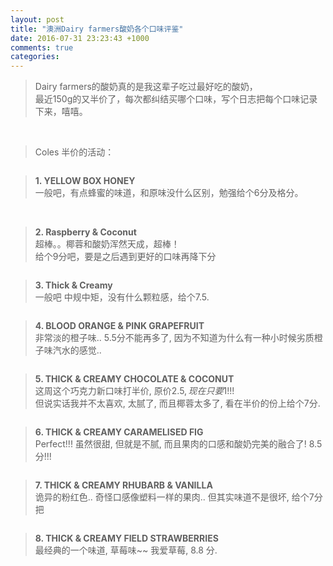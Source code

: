 ```yaml
---
layout: post
title: "澳洲Dairy farmers酸奶各个口味评鉴"
date: 2016-07-31 23:23:43 +1000
comments: true
categories: 
---
```


> Dairy farmers的酸奶真的是我这辈子吃过最好吃的酸奶，     
最近150g的又半价了，每次都纠结买哪个口味，写个日志把每个口味记录下来，嘻嘻。

<!--more-->
<br>

>Coles 半价的活动：   
<img style="max-height:400px" class="lazy" data-original="/images/blog/160731_yogurt/discount.PNG"> 
<br>

> **1. YELLOW BOX HONEY**    
一般吧，有点蜂蜜的味道，和原味没什么区别，勉强给个6分及格分。    
<img style="max-height:400px" class="lazy" data-original="/images/blog/160731_yogurt/1_honey_1.JPG">
<img style="max-height:400px" class="lazy" data-original="/images/blog/160731_yogurt/1_honey_2.JPG">    
<br> 

> **2. Raspberry & Coconut**    
超棒。。椰蓉和酸奶浑然天成，超棒！     
给个9分吧，要是之后遇到更好的口味再降下分    
<img style="max-height:300px" class="lazy" data-original="/images/blog/160731_yogurt/2_coconut.JPG">    
<br> 

> **3. Thick & Creamy**    
一般吧 中规中矩，没有什么颗粒感，给个7.5.     
<img style="max-height:400px" class="lazy" data-original="/images/blog/160731_yogurt/3_creany.JPG">    
<br> 

> **4. BLOOD ORANGE & PINK GRAPEFRUIT**    
非常淡的橙子味.. 5.5分不能再多了, 因为不知道为什么有一种小时候劣质橙子味汽水的感觉..          
<img style="max-height:400px" class="lazy" data-original="/images/blog/160731_yogurt/4_orange.JPG">    
<br> 

> **5. THICK & CREAMY CHOCOLATE & COCONUT**    
这周这个巧克力新口味打半价, 原价$2.5, 现在只要$1!!!     
但说实话我并不太喜欢, 太腻了, 而且椰蓉太多了, 看在半价的份上给个7分.             
<img style="max-height:300px" class="lazy" data-original="/images/blog/160731_yogurt/5.JPG">    
<br> 

> **6. THICK & CREAMY CARAMELISED FIG**     
Perfect!!! 虽然很甜, 但就是不腻, 而且果肉的口感和酸奶完美的融合了! 8.5分!!!      
<img style="max-height:300px" class="lazy" data-original="/images/blog/160731_yogurt/6.JPG">    
<br> 

> **7. THICK & CREAMY RHUBARB & VANILLA**     
诡异的粉红色.. 奇怪口感像塑料一样的果肉.. 但其实味道不是很坏, 给个7分把      
<img style="max-height:400px" class="lazy" data-original="/images/blog/160731_yogurt/7.JPG">    
<br> 


> **8. THICK & CREAMY FIELD STRAWBERRIES**     
最经典的一个味道, 草莓味~~ 我爱草莓, 8.8 分.       
<img style="max-height:400px" class="lazy" data-original="/images/blog/160731_yogurt/8.JPG">    
<br> 


